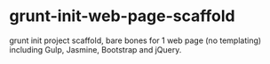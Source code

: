 # grunt-init-web-page-scaffold
grunt init project scaffold, bare bones for 1 web page (no templating) including Gulp, Jasmine, Bootstrap and jQuery.
